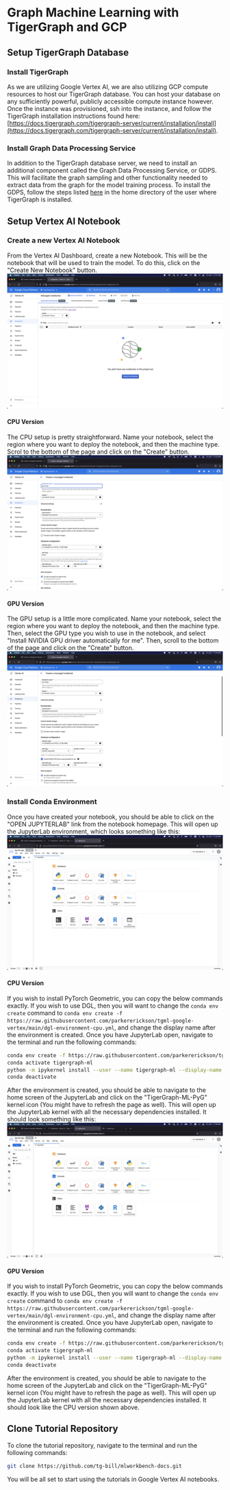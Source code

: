 # Graph Machine Learning with TigerGraph and GCP

## Setup TigerGraph Database
### Install TigerGraph
As we are utilizing Google Vertex AI, we are also utilizing GCP compute resources to host our TigerGraph database. You can host your database on any sufficiently powerful, publicly accessible compute instance however. Once the instance was provisioned, ssh into the instance, and follow the TigerGraph installation instructions found here: [https://docs.tigergraph.com/tigergraph-server/current/installation/install](https://docs.tigergraph.com/tigergraph-server/current/installation/install).

### Install Graph Data Processing Service
In addition to the TigerGraph database server, we need to install an additional component called the Graph Data Processing Service, or GDPS. This will facilitate the graph sampling and other functionality needed to extract data from the graph for the model training process. To install the GDPS, follow the steps listed [here](https://github.com/TigerGraph-DevLabs/GDPS) in the home directory of the user where TigerGraph is installed.


## Setup Vertex AI Notebook
### Create a new Vertex AI Notebook
From the Vertex AI Dashboard, create a new Notebook. This will be the notebook that will be used to train the model. To do this, click on the "Create New Notebook" button.
![Create Notebook](./doc/notebook-home.png)

#### CPU Version
The CPU setup is pretty straightforward. Name your notebook, select the region where you want to deploy the notebook, and then the machine type. Scrol to the bottom of the page and click on the "Create" button.
![CPU Setup](./doc/cpu-setup.png)

#### GPU Version
The GPU setup is a little more complicated. Name your notebook, select the region where you want to deploy the notebook, and then the machine type. Then, select the GPU type you wish to use in the notebook, and select "Install NVIDIA GPU driver automatically for me". Then, scroll to the bottom of the page and click on the "Create" button.
![GPU Setup](./doc/gpu-setup.png)

### Install Conda Environment
Once you have created your notebook, you should be able to click on the "OPEN JUPYTERLAB" link from the notebook homepage. This will open up the JupyterLab environment, which looks something like this:
![JupyterLab](./doc/jupyterlab-home.png)
#### CPU Version
If you wish to install PyTorch Geometric, you can copy the below commands exactly. If you wish to use DGL, then you will want to change the `conda env create` command to `conda env create -f https://raw.githubusercontent.com/parkererickson/tgml-google-vertex/main/dgl-environment-cpu.yml`, and change the display name after the environment is created.
Once you have JupyterLab open, navigate to the terminal and run the following commands:
```sh
conda env create -f https://raw.githubusercontent.com/parkererickson/tgml-google-vertex/main/pyg-environment-cpu.yml
conda activate tigergraph-ml
python -m ipykernel install --user --name tigergraph-ml --display-name TigerGraph-ML-PyG
conda deactivate
```

After the environment is created, you should be able to navigate to the home screen of the JupyterLab and click on the "TigerGraph-ML-PyG" kernel icon (You might have to refresh the page as well). This will open up the JupyterLab kernel with all the necessary dependencies installed. It should look something like this:
![JupyterLab Kernel](./doc/jupyterlab-kernel.png)
#### GPU Version
If you wish to install PyTorch Geometric, you can copy the below commands exactly. If you wish to use DGL, then you will want to change the `conda env create` command to `conda env create -f https://raw.githubusercontent.com/parkererickson/tgml-google-vertex/main/dgl-environment-cpu.yml`, and change the display name after the environment is created.
Once you have JupyterLab open, navigate to the terminal and run the following commands:
```sh
conda env create -f https://raw.githubusercontent.com/parkererickson/tgml-google-vertex/main/pyg-environment-gpu.yml
conda activate tigergraph-ml
python -m ipykernel install --user --name tigergraph-ml --display-name TigerGraph-ML-PyG
conda deactivate
```

After the environment is created, you should be able to navigate to the home screen of the JupyterLab and click on the "TigerGraph-ML-PyG" kernel icon (You might have to refresh the page as well). This will open up the JupyterLab kernel with all the necessary dependencies installed. It should look like the CPU version shown above.

## Clone Tutorial Repository
To clone the tutorial repository, navigate to the terminal and run the following commands:
```sh
git clone https://github.com/tg-bill/mlworkbench-docs.git
```
You will be all set to start using the tutorials in Google Vertex AI notebooks.


